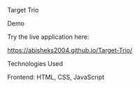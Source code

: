 Target Trio

Demo

Try the live application here:

https://abisheks2004.github.io/Target-Trio/

Technologies Used

Frontend: HTML, CSS, JavaScript


